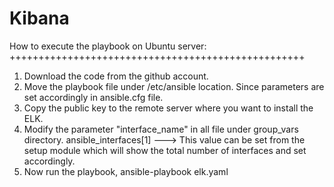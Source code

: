 # Kibana
How to execute the playbook on Ubuntu server:
+++++++++++++++++++++++++++++++++++++++++++++++++++

1) Download the code from the github account.
2) Move the playbook file under /etc/ansible location. Since parameters are set accordingly in ansible.cfg file.
3) Copy the public key to the remote server where you want to install the ELK.
4) Modify the parameter "interface_name" in all file under group_vars directory.
               ansible_interfaces[1] ---> This value can be set from the setup module which will show the total number of interfaces and set accordingly.
5) Now run the playbook, ansible-playbook elk.yaml
